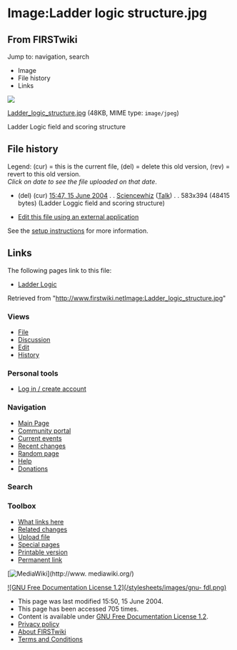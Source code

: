 # Image:Ladder logic structure.jpg

## From FIRSTwiki

Jump to: navigation, search

- Image
- File history
- Links

![](/media/c/ca/Ladder_logic_structure.jpg)

[Ladder_logic_structure.jpg](/media/c/ca/Ladder_logic_structure.jpg "Ladder
logic structure.jpg") (48KB, MIME type: `image/jpeg`)

Ladder Logic field and scoring structure

## File history

Legend: (cur) = this is the current file, (del) = delete this old version, (rev) = revert to this old version.<br>
_Click on date to see the file uploaded on that date_.

- (del) (cur) [15:47, 15 June 2004](/media/c/ca/Ladder_logic_structure.jpg "/media/c/ca/Ladder logic structure.jpg") . . [Sciencewhiz](User:Sciencewhiz "User:Sciencewhiz") ([Talk](/index.php?title=User_talk:Sciencewhiz&action=edit "User talk:Sciencewhiz")) . . 583x394 (48415 bytes) (Ladder Loggic field and scoring structure)

- [Edit this file using an external application](/index.php?title=Image:Ladder_logic_structure.jpg&action=edit&externaledit=true&mode=file "Image:Ladder logic structure.jpg")

See the [setup instructions](http://meta.wikimedia.org/wiki/Help:External_editors "http://meta.wikimedia.org/wiki/Help:External_editors") for more information.

## Links

The following pages link to this file:

- [Ladder Logic](Ladder_Logic "Ladder Logic")

Retrieved from "<http://www.firstwiki.netImage:Ladder_logic_structure.jpg>"

### Views

- [File](Image:Ladder_logic_structure.jpg)
- [Discussion](/index.php?title=Image_talk:Ladder_logic_structure.jpg&action=edit)
- [Edit](/index.php?title=Image:Ladder_logic_structure.jpg&action=edit)
- [History](/index.php?title=Image:Ladder_logic_structure.jpg&action=history)

### Personal tools

- [Log in / create account](/index.php?title=Special:Userlogin&returnto=Image:Ladder_logic_structure.jpg)

[](Main_Page "Main Page")

### Navigation

- [Main Page](Main_Page)
- [Community portal](FIRSTwiki:Community_portal)
- [Current events](Current_events)
- [Recent changes](Special:Recentchanges)
- [Random page](Special:Random)
- [Help](FIRSTwiki:Help)
- [Donations](FIRSTwiki:Site_support)

### Search

### Toolbox

- [What links here](Special:Whatlinkshere/Image:Ladder_logic_structure.jpg)
- [Related changes](Special:Recentchangeslinked/Image:Ladder_logic_structure.jpg)
- [Upload file](Special:Upload)
- [Special pages](Special:Specialpages)
- [Printable version](/index.php?title=Image:Ladder_logic_structure.jpg&printable=yes)
- [Permanent link](/index.php?title=Image:Ladder_logic_structure.jpg&oldid=39487)

[![MediaWiki](/skins/common/images/poweredby_mediawiki_88x31.png)](http://www.
mediawiki.org/)

[![GNU Free Documentation License 1.2](/stylesheets/images/gnu-
fdl.png)](http://www.gnu.org/copyleft/fdl.html)

- This page was last modified 15:50, 15 June 2004.
- This page has been accessed 705 times.
- Content is available under [GNU Free Documentation License 1.2](http://www.gnu.org/copyleft/fdl.html "http://www.gnu.org/copyleft/fdl.html").
- [Privacy policy](FIRSTwiki:Privacy_policy "FIRSTwiki:Privacy policy")
- [About FIRSTwiki](FIRSTwiki:About "FIRSTwiki:About")
- [Terms and Conditions](FIRSTwiki:Terms_and_conditions "FIRSTwiki:Terms and conditions")
